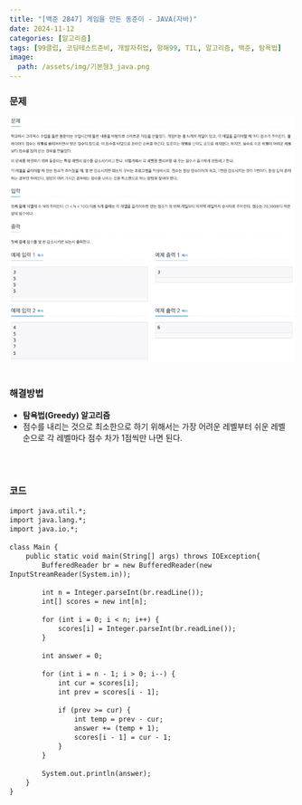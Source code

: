 ```yaml
---
title: "[백준 2847] 게임을 만든 동준이 - JAVA(자바)"
date: 2024-11-12
categories: [알고리즘]
tags: [99클럽, 코딩테스트준비, 개발자취업, 항해99, TIL, 알고리즘, 백준, 탐욕법]
image:
  path: /assets/img/기본형3_java.png
---
```


### 문제
![img](/assets/img/algorithm/백준2847.png)
<br /><br />

### 해결방법
- **탐욕법(Greedy) 알고리즘**
- 점수를 내리는 것으로 최소한으로 하기 위해서는 가장 어려운 레벨부터 쉬운 레벨 순으로 각 레벨마다 점수 차가 1점씩만 나면 된다.

<br /><br />

### 코드
```
import java.util.*;
import java.lang.*;
import java.io.*;

class Main {
    public static void main(String[] args) throws IOException{
        BufferedReader br = new BufferedReader(new InputStreamReader(System.in));

        int n = Integer.parseInt(br.readLine());
        int[] scores = new int[n];

        for (int i = 0; i < n; i++) {
            scores[i] = Integer.parseInt(br.readLine());
        }

        int answer = 0;

        for (int i = n - 1; i > 0; i--) {
            int cur = scores[i];
            int prev = scores[i - 1];

            if (prev >= cur) {
                int temp = prev - cur;
                answer += (temp + 1);
                scores[i - 1] = cur - 1;
            }
        }

        System.out.println(answer);
    }
}
```
 
